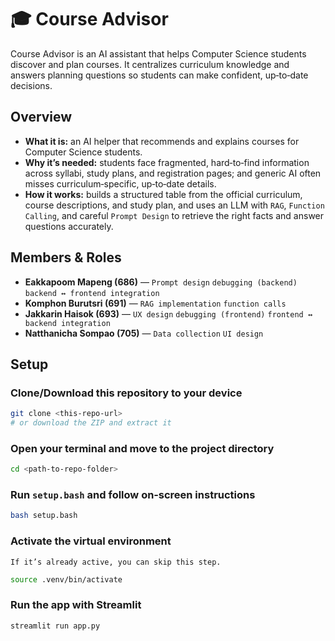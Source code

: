 # 🎓 Course Advisor

Course Advisor is an AI assistant that helps Computer Science students discover and plan courses. It centralizes curriculum knowledge and answers planning questions so students can make confident, up‑to‑date decisions.

## Overview
- **What it is:** an AI helper that recommends and explains courses for Computer Science students.  
- **Why it’s needed:** students face fragmented, hard‑to‑find information across syllabi, study plans, and registration pages; and generic AI often misses curriculum‑specific, up‑to‑date details.  
- **How it works:** builds a structured table from the official curriculum, course descriptions, and study plan, and uses an LLM with `RAG`, `Function Calling`, and careful `Prompt Design` to retrieve the right facts and answer questions accurately.  

## Members & Roles
- **Eakkapoom Mapeng (686)** — `Prompt design` `debugging (backend)` `backend ↔ frontend integration`  
- **Komphon Burutsri (691)** — `RAG implementation` `function calls`  
- **Jakkarin Haisok (693)** — `UX design` `debugging (frontend)` `frontend ↔ backend integration`  
- **Natthanicha Sompao (705)** — `Data collection` `UI design`  

## Setup

### Clone/Download this repository to your device
```bash
git clone <this-repo-url>
# or download the ZIP and extract it
```

### Open your terminal and move to the project directory
```bash
cd <path-to-repo-folder>
```

### Run `setup.bash` and follow on‑screen instructions
```bash
bash setup.bash
```

### Activate the virtual environment
`If it’s already active, you can skip this step.`
```bash
source .venv/bin/activate
```

### Run the app with Streamlit
```bash
streamlit run app.py
```
